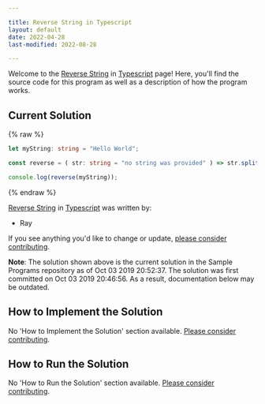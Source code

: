 ```yaml
---

title: Reverse String in Typescript
layout: default
date: 2022-04-28
last-modified: 2022-08-28

---
```


Welcome to the [Reverse String](https://sampleprograms.io/projects/reverse-string) in [Typescript](https://sampleprograms.io/languages/typescript) page! Here, you'll find the source code for this program as well as a description of how the program works.

## Current Solution

{% raw %}

```typescript
let myString: string = "Hello World";

const reverse = ( str: string = "no string was provided" ) => str.split("").reverse().join("");

console.log(reverse(myString));
```

{% endraw %}

[Reverse String](https://sampleprograms.io/projects/reverse-string) in [Typescript](https://sampleprograms.io/languages/typescript) was written by:

- Ray

If you see anything you'd like to change or update, [please consider contributing](https://github.com/TheRenegadeCoder/sample-programs).

**Note**: The solution shown above is the current solution in the Sample Programs repository as of Oct 03 2019 20:52:37. The solution was first committed on Oct 03 2019 20:46:56. As a result, documentation below may be outdated.

## How to Implement the Solution

No 'How to Implement the Solution' section available. [Please consider contributing](https://github.com/TheRenegadeCoder/sample-programs-website).

## How to Run the Solution

No 'How to Run the Solution' section available. [Please consider contributing](https://github.com/TheRenegadeCoder/sample-programs-website).